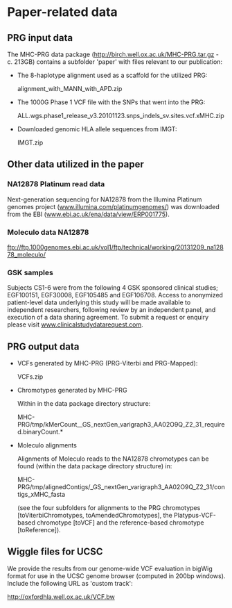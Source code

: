 # Paper-related data

## PRG input data

The MHC-PRG data package (http://birch.well.ox.ac.uk/MHC-PRG.tar.gz - c. 213GB) contains a subfolder 'paper' with files relevant to our publication:

- The 8-haplotype alignment used as a scaffold for the utilized PRG:

  alignment_with_MANN_with_APD.zip

- The 1000G Phase 1 VCF file with the SNPs that went into the PRG:

  ALL.wgs.phase1_release_v3.20101123.snps_indels_sv.sites.vcf.xMHC.zip

- Downloaded genomic HLA allele sequences from IMGT:

  IMGT.zip

## Other data utilized in the paper

### NA12878 Platinum read data

Next-generation sequencing for NA12878 from the Illumina Platinum genomes project (www.illumina.com/platinumgenomes/) was downloaded from the EBI (www.ebi.ac.uk/ena/data/view/ERP001775). 

### Moleculo data NA12878

ftp://ftp.1000genomes.ebi.ac.uk/vol1/ftp/technical/working/20131209_na12878_moleculo/

### GSK samples

Subjects CS1-6 were from the following 4 GSK sponsored clinical studies; EGF100151, EGF30008, EGF105485 and EGF106708. Access to anonymized patient-level data underlying this study will be made available to independent researchers, following review by an independent panel, and execution of a data sharing agreement.  To submit a request or enquiry please visit www.clinicalstudydatarequest.com.

## PRG output data

- VCFs generated by MHC-PRG (PRG-Viterbi and PRG-Mapped):

  VCFs.zip
  
- Chromotypes generated by MHC-PRG

  Within in the data package directory structure:
  
  MHC-PRG/tmp/kMerCount__GS_nextGen_varigraph3_AA02O9Q_Z2_31_required.binaryCount.*

- Moleculo alignments

  Alignments of Moleculo reads to the NA12878 chromotypes can be found (within the data package directory structure) in:
  
  MHC-PRG/tmp/alignedContigs/_GS_nextGen_varigraph3_AA02O9Q_Z2_31/contigs_xMHC_fasta
  
  (see the four subfolders for alignments to the PRG chromotypes [toViterbiChromotypes, toAmendedChromotypes], the Platypus-VCF-based chromotype [toVCF] and the reference-based chromotype [toReference]).

## Wiggle files for UCSC

We provide the results from our genome-wide VCF evaluation in bigWig format for use in the UCSC genome browser (computed in 200bp windows). Include the following URL as 'custom track':

http://oxfordhla.well.ox.ac.uk/VCF.bw
